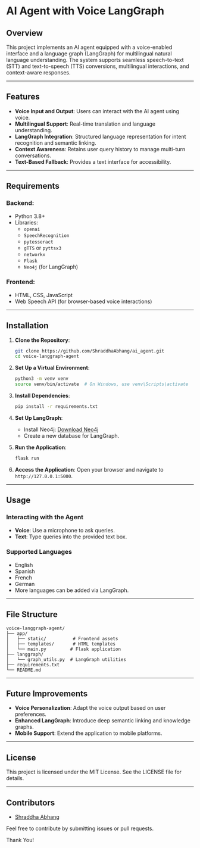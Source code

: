 
# AI Agent with Voice LangGraph

## Overview
This project implements an AI agent equipped with a voice-enabled interface and a language graph (LangGraph) for multilingual natural language understanding. The system supports seamless speech-to-text (STT) and text-to-speech (TTS) conversions, multilingual interactions, and context-aware responses.

---

## Features
- **Voice Input and Output**: Users can interact with the AI agent using voice.
- **Multilingual Support**: Real-time translation and language understanding.
- **LangGraph Integration**: Structured language representation for intent recognition and semantic linking.
- **Context Awareness**: Retains user query history to manage multi-turn conversations.
- **Text-Based Fallback**: Provides a text interface for accessibility.

---

## Requirements

### Backend:
- Python 3.8+
- Libraries:
  - `openai`
  - `SpeechRecognition`
  - `pytesseract`
  - `gTTS` or `pyttsx3`
  - `networkx`
  - `Flask`
  - `Neo4j` (for LangGraph)

### Frontend:
- HTML, CSS, JavaScript
- Web Speech API (for browser-based voice interactions)

---

## Installation

1. **Clone the Repository**:
   ```bash
   git clone https://github.com/ShraddhaAbhang/ai_agent.git
   cd voice-langgraph-agent
   ```

2. **Set Up a Virtual Environment**:
   ```bash
   python3 -m venv venv
   source venv/bin/activate  # On Windows, use venv\Scripts\activate
   ```

3. **Install Dependencies**:
   ```bash
   pip install -r requirements.txt
   ```

4. **Set Up LangGraph**:
   - Install Neo4j:
     [Download Neo4j](https://neo4j.com/download/)
   - Create a new database for LangGraph.

5. **Run the Application**:
   ```bash
   flask run
   ```

6. **Access the Application**:
   Open your browser and navigate to `http://127.0.0.1:5000`.

---

## Usage

### Interacting with the Agent
- **Voice**: Use a microphone to ask queries.
- **Text**: Type queries into the provided text box.

### Supported Languages
- English
- Spanish
- French
- German
- More languages can be added via LangGraph.

---

## File Structure
```
voice-langgraph-agent/
├── app/
│   ├── static/          # Frontend assets
│   ├── templates/       # HTML templates
│   └── main.py         # Flask application
├── langgraph/
│   └── graph_utils.py  # LangGraph utilities
├── requirements.txt
└── README.md
```

---

## Future Improvements
- **Voice Personalization**: Adapt the voice output based on user preferences.
- **Enhanced LangGraph**: Introduce deep semantic linking and knowledge graphs.
- **Mobile Support**: Extend the application to mobile platforms.

---

## License
This project is licensed under the MIT License. See the LICENSE file for details.

---

## Contributors
- [Shraddha Abhang](https://github.com/ShraddhaAbhang)

Feel free to contribute by submitting issues or pull requests.

Thank You!